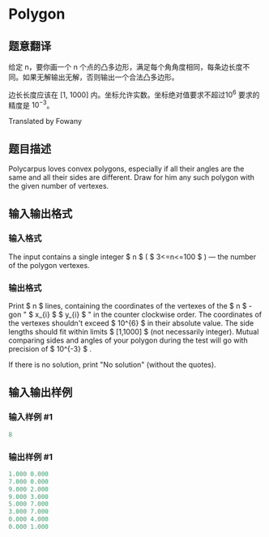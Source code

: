 # Polygon

## 题意翻译

给定 n，要你画一个 n 个点的凸多边形，满足每个角角度相同，每条边长度不同。如果无解输出无解，否则输出一个合法凸多边形。

边长长度应该在 [1, 1000] 内。坐标允许实数。坐标绝对值要求不超过$10^6$ 要求的精度是 $10^{−3}$。

Translated by Fowany

## 题目描述

Polycarpus loves convex polygons, especially if all their angles are the same and all their sides are different. Draw for him any such polygon with the given number of vertexes.

## 输入输出格式

### 输入格式

The input contains a single integer $ n $ ( $ 3<=n<=100 $ ) — the number of the polygon vertexes.

### 输出格式

Print $ n $ lines, containing the coordinates of the vertexes of the $ n $ -gon " $ x_{i} $ $ y_{i} $ " in the counter clockwise order. The coordinates of the vertexes shouldn't exceed $ 10^{6} $ in their absolute value. The side lengths should fit within limits $ [1,1000] $ (not necessarily integer). Mutual comparing sides and angles of your polygon during the test will go with precision of $ 10^{-3} $ .

If there is no solution, print "No solution" (without the quotes).

## 输入输出样例

### 输入样例 #1

```cpp
8

```
### 输出样例 #1

```cpp
1.000 0.000
7.000 0.000
9.000 2.000
9.000 3.000
5.000 7.000
3.000 7.000
0.000 4.000
0.000 1.000

```
